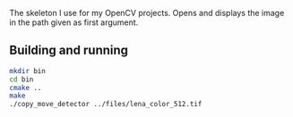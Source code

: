 The skeleton I use for my OpenCV projects.
Opens and displays the image in the path given as first argument.

## Building and running

```bash
mkdir bin
cd bin
cmake ..
make
./copy_move_detector ../files/lena_color_512.tif
```